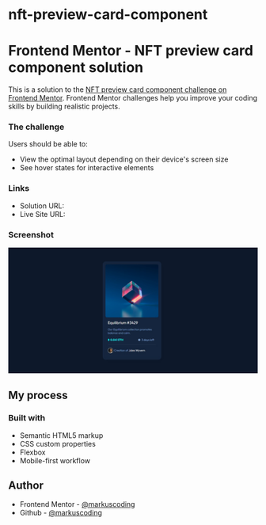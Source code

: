 # nft-preview-card-component

# Frontend Mentor - NFT preview card component solution

This is a solution to the [NFT preview card component challenge on Frontend Mentor](https://www.frontendmentor.io/challenges/nft-preview-card-component-SbdUL_w0U). Frontend Mentor challenges help you improve your coding skills by building realistic projects.

### The challenge

Users should be able to:

- View the optimal layout depending on their device's screen size
- See hover states for interactive elements

### Links

- Solution URL:
- Live Site URL:

### Screenshot

![](./nft-preview-card-component.jpg)

## My process

### Built with

- Semantic HTML5 markup
- CSS custom properties
- Flexbox
- Mobile-first workflow

## Author

- Frontend Mentor - [@markuscoding](https://www.frontendmentor.io/profile/markuscoding)
- Github - [@markuscoding](https://github.com/markuscoding)
